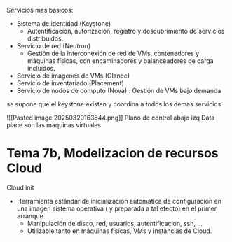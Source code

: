 Servicios mas basicos:
- Sistema de identidad (Keystone)
	- Autentificación, autorización, registro y descubrimiento de servicios distribuidos.
- Servicio de red (Neutron)
	- Gestión de la interconexión de red de VMs, contenedores y máquinas físicas, con encaminadores y balanceadores de carga incluidos.
-  Servicio de imagenes de VMs (Glance)
- Servicio de inventariado (Placement)
- Servicio de nodos de computo (Nova) : Gestión de VMs bajo demanda

se supone que el keystone existen y coordina a todos los demas servicios

![[Pasted image 20250320163544.png]]
Plano de control abajo izq
Data plane son las maquinas virtuales

# Tema 7b, Modelizacion de recursos Cloud
Cloud init
- Herramienta estándar de inicialización automática de configuración en una imagen sistema operativa ( y preparada a tal efecto) en el primer arranque.
	- Manipulación de disco, red, usuarios, autentificación, ssh, …
	- Utilizable tanto en máquinas físicas, VMs y instancias de Cloud.

